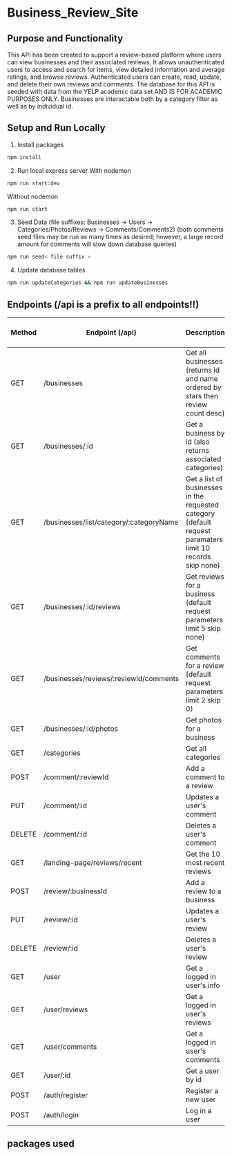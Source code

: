 # Business_Review_Site

## Purpose and Functionality

This API has been created to support a review-based platform where users can view businesses and 
their associated reviews. It allows unauthenticated users to access and search for items, view detailed information and average ratings, and browse reviews. Authenticated users can create, read, update, and delete their own reviews and comments. The database for this API is seeded with data from the YELP academic data set AND IS FOR ACADEMIC PURPOSES ONLY. Businesses are interactable both by a category filter as well as by individual id.

## Setup and Run Locally

1. Install packages
```bash
npm install
```
2. Run local express server
   With nodemon
```bash
npm run start:dev
```
  Without nodemon
``` bash
npm run start
```
3. Seed Data (file suffixes: Businesses -> Users -> Categories/Photos/Reviews -> Comments/Comments2)
      (both comments seed files may be run as many times as desired; however, a large record amount for comments will slow down database queries)
```bash
npm run seed< file suffix > 
```
4. Update database tables
```bash
npm run updateCategories && npm run updateBusinesses
```
## Endpoints (/api is a prefix to all endpoints!!)

| Method | Endpoint (/api) | Description | Requires Auth Token? |
| ------ | -------- | ----------- | -------------------- |
| GET    | /businesses | Get all businesses (returns id and name ordered by stars then review count desc) | No
| GET    | /businesses/:id | Get a business by id (also returns associated categories) |  No |
| GET    | /businesses/list/category/:categoryName  | Get a list of businesses in the requested category (default request paramaters limit 10 records skip none) | No |
| GET    | /businesses/:id/reviews | Get reviews for a business (default request parameters limit 5 skip none) | No |
| GET    | /businesses/reviews/:reviewId/comments | Get comments for a review (default request parameters limit 2 skip 0) | No |
| GET    | /businesses/:id/photos | Get photos for a business | No |
| GET    | /categories | Get all categories | No |
| POST   | /comment/:reviewId | Add a comment to a review | Yes |
| PUT    | /comment/:id | Updates a user's comment | Yes |
| DELETE | /comment/:id | Deletes a user's comment | Yes |
| GET    | /landing-page/reviews/recent | Get the 10 most recent reviews | No
| POST   | /review/:businessId | Add a review to a business | Yes |
| PUT    | /review/:id | Updates a user's review | Yes |
| DELETE | /review/:id | Deletes a user's review | Yes |
| GET    | /user       | Get a logged in user's info | Yes |
| GET    | /user/reviews | Get a logged in user's reviews | Yes |
| GET    | /user/comments | Get a logged in user's comments | Yes |
| GET    | /user/:id   | Get a user by id | Yes |
| POST   | /auth/register | Register a new user | No |
| POST   | /auth/login | Log in a user | No |



## packages used
  
